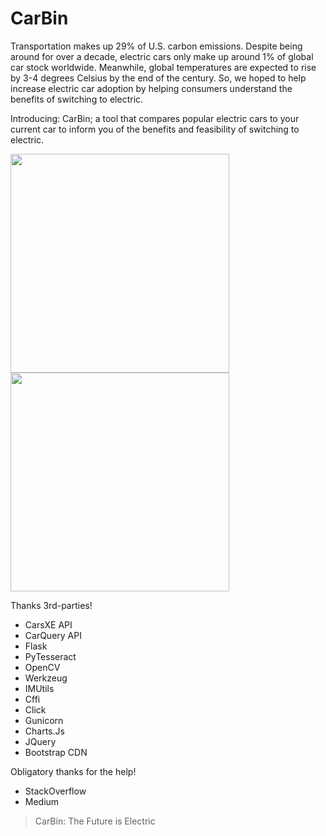 # CarBin

Transportation makes up 29% of U.S. carbon emissions. Despite being around for over a decade, electric cars only make up around 1% of global car stock worldwide. Meanwhile, global temperatures are expected to rise by 3-4 degrees Celsius by the end of the century. So, we hoped to help increase electric car adoption by helping consumers understand the benefits of switching to electric. 

Introducing: CarBin; a tool that compares popular electric cars to your current car to inform you of the benefits and feasibility of switching to electric.


<img  width="350"  src="https://storage.googleapis.com/car-switch/example1/thing1.png" border="0">
<img  width="350"  src="https://storage.googleapis.com/car-switch/example1/thing2.png" border="0">

Thanks 3rd-parties!
 - CarsXE API
 - CarQuery API
 - Flask
 - PyTesseract
 - OpenCV
 - Werkzeug
 - IMUtils
 - Cffi
 - Click
 - Gunicorn
 - Charts.Js
 - JQuery
 - Bootstrap CDN

Obligatory thanks for the help!
 - StackOverflow
 - Medium


> CarBin: The Future is Electric
